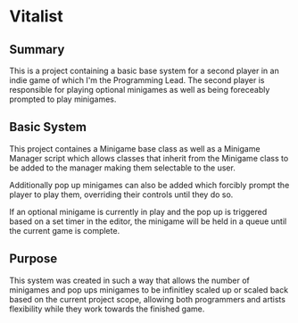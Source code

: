 # Vitalist

## Summary

This is a project containing a basic base system for a second player in an indie game of which I'm the Programming Lead. The second player is responsible for playing optional minigames as well as being foreceably prompted to play minigames.

## Basic System

This project containes a Minigame base class as well as a Minigame Manager script which allows classes that inherit from the Minigame class to be added to the manager making them selectable to the user. 

Additionally pop up minigames can also be added which forcibly prompt the player to play them, overriding their controls until they do so. 

If an optional minigame is currently in play and the pop up is triggered based on a set timer in the editor, the minigame will be held in a queue until the current game is complete.

## Purpose

This system was created in such a way that allows the number of minigames and pop ups minigames to be infinitley scaled up or scaled back based on the current project scope, allowing both programmers and artists flexibility while they work towards the finished game.
